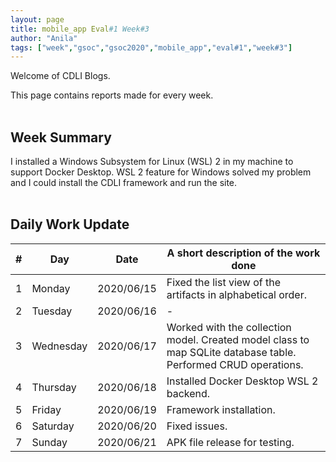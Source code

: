 ```yaml
---
layout: page
title: mobile_app Eval#1 Week#3 
author: "Anila"
tags: ["week","gsoc","gsoc2020","mobile_app","eval#1","week#3"]
---
```

Welcome of CDLI Blogs.

This page contains reports made for every week.<br><br>

## Week Summary

I installed a Windows Subsystem for Linux (WSL) 2 in my machine to support Docker Desktop. WSL 2 feature for Windows solved my problem and I could install the CDLI framework and run the site.<br><br>


## Daily Work Update

|\#|Day|Date|A short description of the work done|  
|---	|---	|---	|---	|  
|1   	| Monday 	|   2020/06/15	|Fixed the list view of the artifacts in alphabetical order.   	|  
|2   	| Tuesday  	|   2020/06/16	|-   	|  
|3   	| Wednesday  	|  2020/06/17 	|Worked with the collection model. Created model class to map SQLite database table. Performed CRUD operations.   	|  
|4   	| Thursday  	|   2020/06/18	|Installed Docker Desktop WSL 2 backend.   	|  
|5   	| Friday  	|   2020/06/19	|Framework installation.   	|  
|6   	| Saturday  	|   2020/06/20	|Fixed issues.   	|  
|7   	| Sunday  	|   2020/06/21	|APK file release for testing.   	|  
